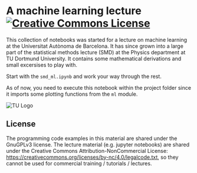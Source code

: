 # A machine learning lecture <a rel="license" href="http://creativecommons.org/licenses/by-nc/4.0/"><img alt="Creative Commons License" style="border-width:0" src="https://i.creativecommons.org/l/by-nc/4.0/88x31.png" /></a>

This collection of notebooks was started for a lecture on machine learning at the Universitat Autònoma de Barcelona. 
It has since grown into a large part of the statistical methods lecture (SMD) at the Physics department at TU Dortmund University.
It contains some mathematical derivations and small excersises to play with.

Start with the `smd_ml.ipynb` and work your way through the rest. 

As of now, you need to execute this notebook within the project folder since it imports some plotting functions from the `ml` module.


![TU Logo](https://upload.wikimedia.org/wikipedia/commons/thumb/e/e6/Technische_Universit%C3%A4t_Dortmund_Logo.svg/800px-Technische_Universit%C3%A4t_Dortmund_Logo.svg.png)

## License

The programming code examples in this material are shared under the GnuGPLv3 license.
The lecture material (e.g. jupyter notebooks) are shared under the Creative Commons Attribution-NonCommercial License: https://creativecommons.org/licenses/by-nc/4.0/legalcode.txt, so they cannot be used for commercial training / tutorials / lectures.
